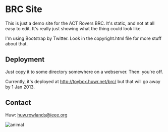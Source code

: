 BRC Site
========

This is just a demo site for the ACT Rovers BRC.  It's static, and not at all easy to edit.  It's really just showing what the thing could look like.

I'm using Bootstrap by Twitter.  Look in the copyright.html file for more stuff about that.

Deployment
----------
Just copy it to some directory somewhere on a webserver.  Then: you're off.

Currently, it's deployed at <http://toybox.huwr.net/brc/> but that will go away by 1 Jan 2013.

Contact
-------
Huw: huw.rowlands@ieee.org

![animal](http://lorempixel.com/400/200/animals/)